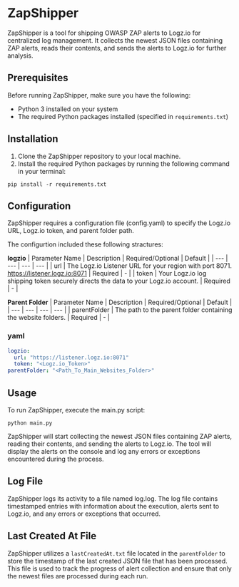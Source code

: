 # ZapShipper

ZapShipper is a tool for shipping OWASP ZAP alerts to Logz.io for centralized log management. It collects the newest JSON files containing ZAP alerts, reads their contents, and sends the alerts to Logz.io for further analysis.

## Prerequisites

Before running ZapShipper, make sure you have the following:

- Python 3 installed on your system
- The required Python packages installed (specified in `requirements.txt`)

## Installation

1. Clone the ZapShipper repository to your local machine.
2. Install the required Python packages by running the following command in your terminal:

```shell
pip install -r requirements.txt
```
## Configuration
ZapShipper requires a configuration file (config.yaml) to specify the Logz.io URL, Logz.io token, and parent folder path.

The configurtion included these following stractures:

**logzio**
| Parameter Name | Description | Required/Optional | Default |
| --- | --- | --- | --- |
| url | The Logz.io Listener URL for your region with port 8071. https://listener.logz.io:8071 | Required | - |
| token | Your Logz.io log shipping token securely directs the data to your Logz.io account. | Required | - |

**Parent Folder**
| Parameter Name | Description | Required/Optional | Default |
| --- | --- | --- | --- |
| parentFolder | The path to the parent folder containing the website folders. | Required | - |
### yaml
```yaml
logzio:
  url: "https://listener.logz.io:8071"
  token: "<Logz.io_Token>"
parentFolder: "<Path_To_Main_Websites_Folder>"
```

## Usage
To run ZapShipper, execute the main.py script:


```shell
python main.py
```
ZapShipper will start collecting the newest JSON files containing ZAP alerts, reading their contents, and sending the alerts to Logz.io. The tool will display the alerts on the console and log any errors or exceptions encountered during the process.

## Log File
ZapShipper logs its activity to a file named log.log. The log file contains timestamped entries with information about the execution, alerts sent to Logz.io, and any errors or exceptions that occurred.

## Last Created At File
ZapShipper utilizes a `lastCreatedAt.txt` file located in the `parentFolder` to store the timestamp of the last created JSON file that has been processed. This file is used to track the progress of alert collection and ensure that only the newest files are processed during each run. 
